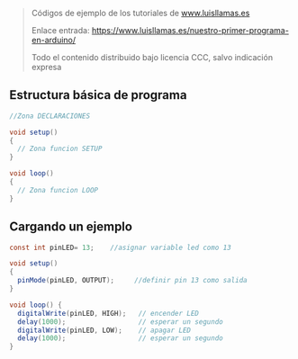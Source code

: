 > Códigos de ejemplo de los tutoriales de www.luisllamas.es
>
> Enlace entrada: https://www.luisllamas.es/nuestro-primer-programa-en-arduino/
>
> Todo el contenido distribuido bajo licencia CCC, salvo indicación expresa

## Estructura básica de programa
```csharp
//Zona DECLARACIONES

void setup()
{
  // Zona funcion SETUP
}

void loop()
{
  // Zona funcion LOOP
}
```


## Cargando un ejemplo
```csharp
const int pinLED= 13;    //asignar variable led como 13

void setup()
{
  pinMode(pinLED, OUTPUT);     //definir pin 13 como salida  
}

void loop() {
  digitalWrite(pinLED, HIGH);   // encender LED
  delay(1000);                  // esperar un segundo
  digitalWrite(pinLED, LOW);    // apagar LED
  delay(1000);                  // esperar un segundo
}
```


